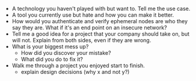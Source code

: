 * A technology you haven't played with but want to. Tell me the use case.
* A tool you currently use but hate and how you can make it better.
* How would you authenticate and verify ephemeral nodes are who they say they are. What if it's an end point on an insecure network?
* Tell me a good idea for a project that your company should take on, but will not. Explain from both sides, even if they are wrong.
* What is your biggest mess up?
  * How did you discover your mistake?
  * What did you do to fix it?
* Walk me through a project you enjoyed start to finish.
  * explain design decisions (why x and not y?)
